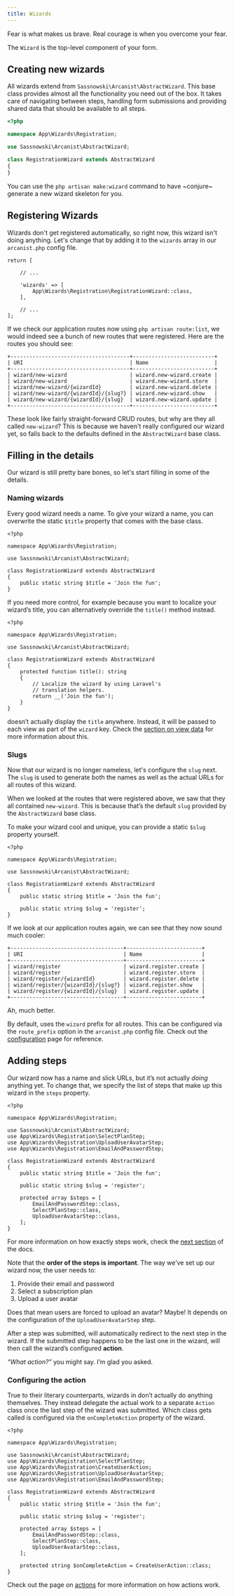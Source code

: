 ```yaml
---
title: Wizards
---
```


<Epigraph author="Getafix, Asterix and the Vikings">
    Fear is what makes us brave. Real courage is when you overcome your fear.
</Epigraph>

The `Wizard` is the top-level component of your form.

## Creating new wizards

All wizards extend from `Sassnowski\Arcanist\AbstractWizard`. This base class provides almost all the functionality you need out of the box. It takes care of navigating between steps, handling form submissions and providing shared data that should be available to all steps.

<tabbed-code-example>

<code-tab name="RegistrationWizard.php">

```php
<?php

namespace App\Wizards\Registration;

use Sassnowski\Arcanist\AbstractWizard;

class RegistrationWizard extends AbstractWizard
{
}
```

</code-tab>

</tabbed-code-example>

<note title="Generating Wizards">

You can use the `php artisan make:wizard` command to have <Arcanist></Arcanist> ~conjure~ generate a new wizard skeleton for you.

</note>

## Registering Wizards

Wizards don't get registered automatically, so right now, this wizard isn't doing anything. Let's change that by adding it to the `wizards` array in our `arcanist.php` config file.

<tabbed-code-example>

<code-tab name="arcanist.php">

```php{6}
return [

    // ...

    'wizards' => [
        App\Wizards\Registration\RegistrationWizard::class,
    ],

    // ...
];
```

</code-tab>

</tabbed-code-example>

If we check our application routes now using `php artisan route:list`, we would indeed see a bunch of new routes that were registered. Here are the routes you should see:


<tabbed-code-example>

<code-tab name="console">

```
+--------------------------------------+--------------------------+
| URI                                  | Name                     |
+--------------------------------------+--------------------------+
| wizard/new-wizard                    | wizard.new-wizard.create |
| wizard/new-wizard                    | wizard.new-wizard.store  |
| wizard/new-wizard/{wizardId}         | wizard.new-wizard.delete |
| wizard/new-wizard/{wizardId}/{slug?} | wizard.new-wizard.show   |
| wizard/new-wizard/{wizardId}/{slug}  | wizard.new-wizard.update |
+--------------------------------------+--------------------------+
```

</code-tab>

</tabbed-code-example>

These look like fairly straight-forward CRUD routes, but why are they all called `new-wizard`? This is because we haven't really configured our wizard yet, so <Arcanist></Arcanist> falls back to the defaults defined in the `AbstractWizard` base class.

## Filling in the details

Our wizard is still pretty bare bones, so let's start filling in some of the details.

### Naming wizards

Every good wizard needs a name. To give your wizard a name, you can overwrite the static `$title` property that comes with the base class.

<tabbed-code-example>

<code-tab name="RegistrationWizard.php">

```php{9}
<?php

namespace App\Wizards\Registration;

use Sassnowski\Arcanist\AbstractWizard;

class RegistrationWizard extends AbstractWizard
{
    public static string $title = 'Join the fun';
}
```

</code-tab>

</tabbed-code-example>

If you need more control, for example because you want to localize your wizard’s title, you can alternatively override the `title()` method instead.

<tabbed-code-example>

<code-tab name="RegistrationWizard.php">

```php{9-14}
<?php

namespace App\Wizards\Registration;

use Sassnowski\Arcanist\AbstractWizard;

class RegistrationWizard extends AbstractWizard
{
    protected function title(): string
    {
        // Localize the wizard by using Laravel's
        // translation helpers.
        return __('Join the fun');
    }
}
```

</code-tab>

</tabbed-code-example>

<note title="Note">

<Arcanist></Arcanist> doesn’t actually display the `title` anywhere. Instead, it will be passed to each view as part of the `wizard` key. Check the [section on view data](/steps#view-data) for more information about this.

</note>

### Slugs

Now that our wizard is no longer nameless, let's configure the `slug` next. The `slug` is used to generate both the names as well as the actual URLs for all routes of this wizard.

When we looked at the routes that were registered above, we saw that they all contained `new-wizard`. This is because that’s the default `slug` provided by the `AbstractWizard` base class.

To make your wizard cool and unique, you can provide a static `$slug` property yourself.

<tabbed-code-example>

<code-tab name="RegistrationWizard.php">

```php{11}
<?php

namespace App\Wizards\Registration;

use Sassnowski\Arcanist\AbstractWizard;

class RegistrationWizard extends AbstractWizard
{
    public static string $title = 'Join the fun';

    public static string $slug = 'register';
}
```

</code-tab>

</tabbed-code-example>

If we look at our application routes again, we can see that they now sound much cooler:

<tabbed-code-example>

<code-tab name="console">

```
+------------------------------------+------------------------+
| URI                                | Name                   |
+------------------------------------+------------------------+
| wizard/register                    | wizard.register.create |
| wizard/register                    | wizard.register.store  |
| wizard/register/{wizardId}         | wizard.register.delete |
| wizard/register/{wizardId}/{slug?} | wizard.register.show   |
| wizard/register/{wizardId}/{slug}  | wizard.register.update |
+------------------------------------+------------------------+
```

</code-tab>

</tabbed-code-example>

Ah, much better.

<note title="Configuring the route prefix">

By default, <Arcanist></Arcanist> uses the `wizard` prefix for all routes. This can be configured via the `route_prefix` option in the `arcanist.php` config file. Check out the [configuration](/configuration) page for reference.

</note>

## Adding steps

Our wizard now has a name and slick URLs, but it’s not actually _doing_ anything yet. To change that, we specify the list of steps that make up this wizard in the `steps` property.

<tabbed-code-example>

<code-tab name="RegistrationWizard.php">

```php{6-8,16-20}
<?php

namespace App\Wizards\Registration;

use Sassnowski\Arcanist\AbstractWizard;
use App\Wizards\Registration\SelectPlanStep;
use App\Wizards\Registration\UploadUserAvatarStep;
use App\Wizards\Registration\EmailAndPasswordStep;

class RegistrationWizard extends AbstractWizard
{
    public static string $title = 'Join the fun';

    public static string $slug = 'register';

    protected array $steps = [
        EmailAndPasswordStep::class,
        SelectPlanStep::class,
        UploadUserAvatarStep::class,
    ];
}
```

</code-tab>

</tabbed-code-example>

For more information on how exactly steps work, check the [next section](/steps) of the docs.

Note that the **order of the steps is important**. The way we’ve set up our wizard now, the user needs to:

1. Provide their email and password
1. Select a subscription plan
1. Upload a user avatar

<note title="Optional steps">

Does that mean users are forced to upload an avatar? Maybe! It depends on the configuration of the `UploadUserAvatarStep` step.

</note>

After a step was submitted, <Arcanist></Arcanist> will automatically redirect to the next step in the wizard. If the submitted step happens to be the last one in the wizard, <Arcanist></Arcanist> will then call the wizard’s configured **action**.

_“What action?”_ you might say. I’m glad you asked.

### Configuring the action

True to their literary counterparts, wizards in <Arcanist></Arcanist> don’t actually do anything themselves. They instead delegate the actual work to a separate `Action` class once the last step of the wizard was submitted. Which class gets called is configured via the `onCompleteAction` property of the wizard.

<tabbed-code-example>

<code-tab name="RegistrationWizard.php">

```php{7,23}
<?php

namespace App\Wizards\Registration;

use Sassnowski\Arcanist\AbstractWizard;
use App\Wizards\Registration\SelectPlanStep;
use App\Wizards\Registration\CreateUserAction;
use App\Wizards\Registration\UploadUserAvatarStep;
use App\Wizards\Registration\EmailAndPasswordStep;

class RegistrationWizard extends AbstractWizard
{
    public static string $title = 'Join the fun';

    public static string $slug = 'register';

    protected array $steps = [
        EmailAndPasswordStep::class,
        SelectPlanStep::class,
        UploadUserAvatarStep::class,
    ];

    protected string $onCompleteAction = CreateUserAction::class;
}
```

</code-tab>

</tabbed-code-example>

<note title="More on actions">

Check out the page on [actions](/actions) for more information on how actions work.

</note>

